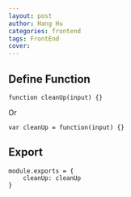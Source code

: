 ```yaml
---
layout: post
author: Hang Hu
categories: frontend
tags: FrontEnd 
cover: 
---
```


## Define Function

```
function cleanUp(input) {}
```


Or


```
var cleanUp = function(input) {}
```


## Export


```
module.exports = {
	cleanUp: cleanUp
}
```
